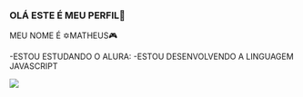 ### OLÁ ESTE É MEU PERFIL🖤 

MEU NOME É ✡️MATHEUS🎮

-ESTOU ESTUDANDO O ALURA:
-ESTOU DESENVOLVENDO A LINGUAGEM JAVASCRIPT

![](https://media1.tenor.com/m/QifzTv3pRLkAAAAC/dmc5.gif)
